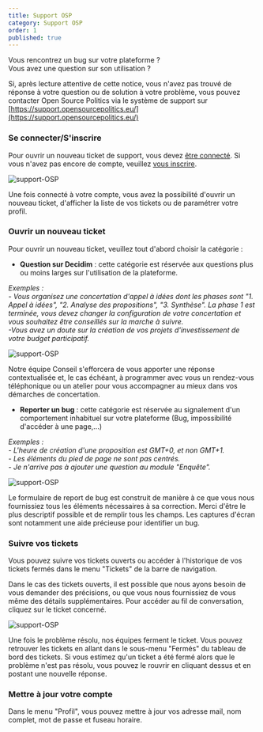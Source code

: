 ```yaml
---
title: Support OSP
category: Support OSP
order: 1
published: true
---
```


Vous rencontrez un bug sur votre plateforme ?<br>
Vous avez une question sur son utilisation ?<br>

Si, après lecture attentive de cette notice, vous n'avez pas trouvé de réponse à votre question ou de solution à votre problème, vous pouvez contacter Open Source Politics via le système de support sur [https://support.opensourcepolitics.eu/](https://support.opensourcepolitics.eu/)

### Se connecter/S'inscrire

Pour ouvrir un nouveau ticket de support, vous devez [être connecté](https://support.opensourcepolitics.eu/open.php). Si vous n'avez pas encore de compte, veuillez [vous inscrire](https://support.opensourcepolitics.eu/account.php?do=create).

![support-OSP]({{site.baseurl}}/uploads/support-1-seconnecter.png)

Une fois connecté à votre compte, vous avez la possibilité d'ouvrir un nouveau ticket, d'afficher la liste de vos tickets ou de paramétrer votre profil.

### Ouvrir un nouveau ticket

Pour ouvrir un nouveau ticket, veuillez tout d'abord choisir la catégorie :

* **Question sur Decidim** : cette catégorie est réservée aux questions plus ou moins larges sur l'utilisation de la plateforme.

_Exemples :_
<br>
_- Vous organisez une concertation d'appel à idées dont les phases sont "1. Appel à idées", "2. Analyse des propositions", "3. Synthèse". La phase 1 est terminée, vous devez changer la configuration de votre concertation et vous souhaitez être conseillés sur la marche à suivre._
<br>
_-Vous avez un doute sur la création de vos projets d'investissement de votre budget participatif._

![support-OSP]({{site.baseurl}}/uploads/support-2-questions-decidim.png)

Notre équipe Conseil s'efforcera de vous apporter une réponse contextualisée et, le cas échéant, à programmer avec vous un rendez-vous téléphonique ou un atelier pour vous accompagner au mieux dans vos démarches de concertation.

* **Reporter un bug** : cette catégorie est réservée au signalement d'un comportement inhabituel sur votre plateforme (Bug, impossibilité d'accéder à une page,...)

_Exemples :_
<br>
_- L'heure de création d'une proposition est GMT+0, et non GMT+1._
<br>
_- Les éléments du pied de page ne sont pas centrés._
<br>
_- Je n'arrive pas à ajouter une question au module "Enquête"._

![support-OSP]({{site.baseurl}}/uploads/support-3-bug-report.png)

Le formulaire de report de bug est construit de manière à ce que vous nous fournissiez tous les éléments nécessaires à sa correction. Merci d'être le plus descriptif possible et de remplir tous les champs. Les captures d'écran sont notamment une aide précieuse pour identifier un bug.



### Suivre vos tickets

Vous pouvez suivre vos tickets ouverts ou accéder à l'historique de vos tickets fermés dans le menu "Tickets" de la barre de navigation.

Dans le cas des tickets ouverts, il est possible que nous ayons besoin de vous demander des précisions, ou que vous nous fournissiez de vous même des détails supplémentaires. Pour accéder au fil de conversation, cliquez sur le ticket concerné.

![support-OSP]({{site.baseurl}}/uploads/support-4-suivre-ticket.png)

Une fois le problème résolu, nos équipes ferment le ticket. Vous pouvez retrouver les tickets en allant dans le sous-menu "Fermés" du tableau de bord des tickets.
Si vous estimez qu'un ticket a été fermé alors que le problème n'est pas résolu, vous pouvez le rouvrir en cliquant dessus et en postant une nouvelle réponse.

### Mettre à jour votre compte

Dans le menu "Profil", vous pouvez mettre à jour vos adresse mail, nom complet, mot de passe et fuseau horaire.
